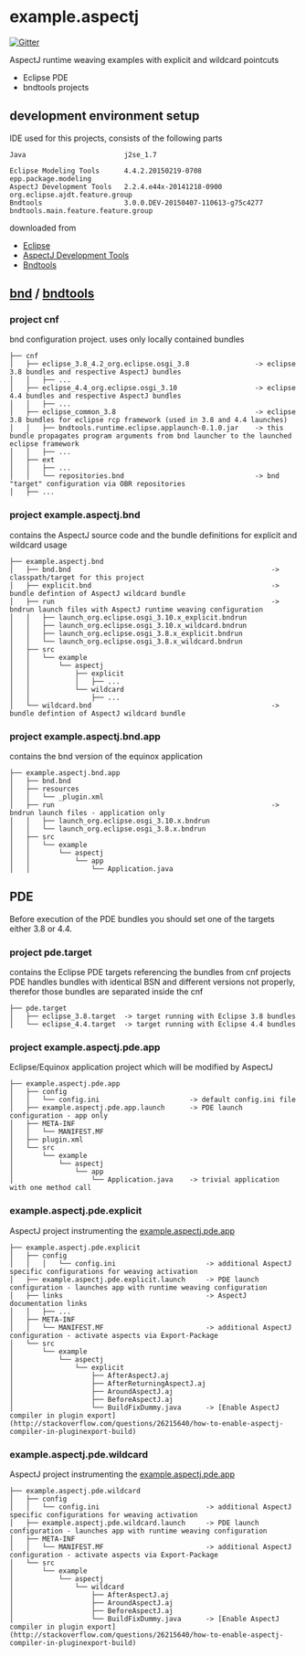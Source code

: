 ﻿# example.aspectj

[![Gitter](https://badges.gitter.im/Join%20Chat.svg)](https://gitter.im/peterkir/example.aspectj?utm_source=badge&utm_medium=badge&utm_campaign=pr-badge)

AspectJ runtime weaving examples with explicit and wildcard pointcuts
* Eclipse PDE 
* bndtools projects

## development environment setup

IDE used for this projects, consists of the following parts

	Java 						j2se_1.7

    Eclipse Modeling Tools      4.4.2.20150219-0708                 epp.package.modeling
    AspectJ Development Tools   2.2.4.e44x-20141218-0900            org.eclipse.ajdt.feature.group
    Bndtools	                3.0.0.DEV-20150407-110613-g75c4277	bndtools.main.feature.feature.group

downloaded from

* [Eclipse](https://www.eclipse.org/downloads/)
* [AspectJ Development Tools](https://build.spring.io/artifact/AJDT-AE44/shared/build-latestSuccessful/update-site/)
* [Bndtools](https://bndtools.ci.cloudbees.com/job/bndtools.master/)
	
## [bnd](http://www.aqute.biz/Bnd/Bnd) / [bndtools](http://bndtools.org/)


### project cnf 
bnd configuration project. uses only locally contained bundles

    ├── cnf
    │   ├── eclipse_3.8_4.2_org.eclipse.osgi_3.8			    -> eclipse 3.8 bundles and respective AspectJ bundles
    │   │   ├── ...
    │   ├── eclipse_4.4_org.eclipse.osgi_3.10                   -> eclipse 4.4 bundles and respective AspectJ bundles
    │   │   ├── ...
    │   ├── eclipse_common_3.8                                  -> eclipse 3.8 bundles for eclipse rcp framework (used in 3.8 and 4.4 launches)
    │   │   ├── bndtools.runtime.eclipse.applaunch-0.1.0.jar    -> this bundle propagates program arguments from bnd launcher to the launched eclipse framework
    │   │   ├── ...
    │   ├── ext
    │   │   ├── ...
    │   │   └── repositories.bnd					            -> bnd "target" configuration via OBR repositories
    │   ├── ...

### project example.aspectj.bnd 
contains the AspectJ source code and the bundle definitions for explicit and wildcard usage

    ├── example.aspectj.bnd
    │   ├── bnd.bnd                                                 -> classpath/target for this project
    │   ├── explicit.bnd                                            -> bundle defintion of AspectJ wildcard bundle
    │   ├── run                                                     -> bndrun launch files with AspectJ runtime weaving configuration
    │   │   ├── launch_org.eclipse.osgi_3.10.x_explicit.bndrun
    │   │   ├── launch_org.eclipse.osgi_3.10.x_wildcard.bndrun
    │   │   ├── launch_org.eclipse.osgi_3.8.x_explicit.bndrun
    │   │   └── launch_org.eclipse.osgi_3.8.x_wildcard.bndrun
    │   ├── src
    │   │   └── example
    │   │       └── aspectj
    │   │           ├── explicit
    │   │           │   ├── ...
    │   │           └── wildcard									
    │   │               ├── ...
    │   └── wildcard.bnd											-> bundle defintion of AspectJ wildcard bundle
    
### project example.aspectj.bnd.app
contains the bnd version of the equinox application
    
    ├── example.aspectj.bnd.app
    │   ├── bnd.bnd
    │   ├── resources
    │   │   └── _plugin.xml
    │   ├── run                                                     -> bndrun launch files - application only
    │   │   ├── launch_org.eclipse.osgi_3.10.x.bndrun
    │   │   └── launch_org.eclipse.osgi_3.8.x.bndrun
    │   ├── src
    │   │   └── example
    │   │       └── aspectj
    │   │           └── app
    │   │               └── Application.java


## PDE 

Before execution of the PDE bundles you should set one of the targets either 3.8 or 4.4.

### project pde.target

contains the Eclipse PDE targets referencing the bundles from cnf projects
PDE handles bundles with identical BSN and different versions not properly, therefor those bundles are separated inside the cnf

    ├── pde.target
    │   ├── eclipse_3.8.target	-> target running with Eclipse 3.8 bundles
    │   └── eclipse_4.4.target	-> target running with Eclipse 4.4 bundles


### project example.aspectj.pde.app 
Eclipse/Equinox application project which will be modified by AspectJ

    ├── example.aspectj.pde.app
    │   ├── config
    │   │   └── config.ini                      -> default config.ini file
    │   ├── example.aspectj.pde.app.launch		-> PDE launch configuration - app only
    │   ├── META-INF
    │   │   └── MANIFEST.MF
    │   ├── plugin.xml
    │   └── src
    │       └── example
    │           └── aspectj
    │               └── app
    │                   └── Application.java    -> trivial application with one method call

### example.aspectj.pde.explicit
AspectJ project instrumenting the [example.aspectj.pde.app](#example.aspectj.pde.app)
	
    ├── example.aspectj.pde.explicit
    │   ├── config
    │   │   │   └── config.ini                      -> additional AspectJ specific configurations for weaving activation
    │   ├── example.aspectj.pde.explicit.launch     -> PDE launch configuration - launches app with runtime weaving configuration
    │   ├── links	                                -> AspectJ documentation links
    │   │   ├── ...
    │   ├── META-INF
    │   │   └── MANIFEST.MF                         -> additional AspectJ configuration - activate aspects via Export-Package
    │   └── src
    │       └── example
    │           └── aspectj
    │               └── explicit
    │                   ├── AfterAspectJ.aj
    │                   ├── AfterReturningAspectJ.aj
    │                   ├── AroundAspectJ.aj
    │                   ├── BeforeAspectJ.aj
    │                   └── BuildFixDummy.java		-> [Enable AspectJ compiler in plugin export](http://stackoverflow.com/questions/26215640/how-to-enable-aspectj-compiler-in-pluginexport-build)

### example.aspectj.pde.wildcard
AspectJ project instrumenting the [example.aspectj.pde.app](#example.aspectj.pde.app)
	
    ├── example.aspectj.pde.wildcard
    │   ├── config
    │   │   └── config.ini                          -> additional AspectJ specific configurations for weaving activation
    │   ├── example.aspectj.pde.wildcard.launch     -> PDE launch configuration - launches app with runtime weaving configuration
    │   ├── META-INF
    │   │   └── MANIFEST.MF                         -> additional AspectJ configuration - activate aspects via Export-Package
    │   └── src
    │       └── example
    │           └── aspectj
    │               └── wildcard
    │                   ├── AfterAspectJ.aj
    │                   ├── AroundAspectJ.aj
    │                   ├── BeforeAspectJ.aj
    │                   └── BuildFixDummy.java      -> [Enable AspectJ compiler in plugin export](http://stackoverflow.com/questions/26215640/how-to-enable-aspectj-compiler-in-pluginexport-build)

